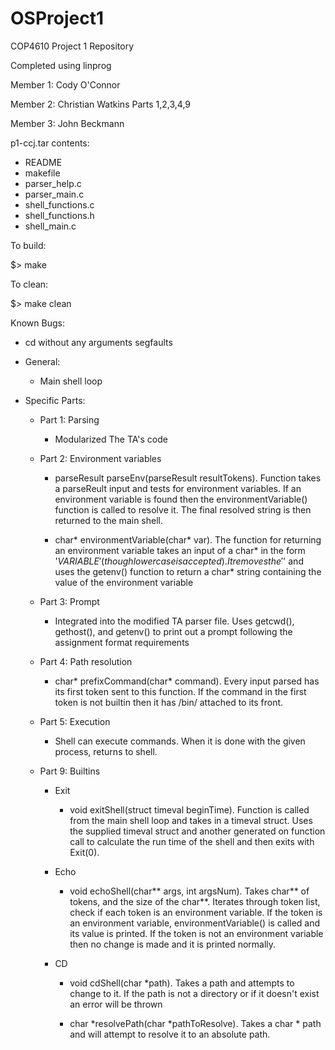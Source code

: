# OSProject1
COP4610 Project 1 Repository


Completed using linprog


Member 1: Cody O'Connor 

Member 2: Christian Watkins Parts 1,2,3,4,9

Member 3: John Beckmann


p1-ccj.tar contents:
- README
- makefile
- parser_help.c
- parser_main.c
- shell_functions.c
- shell_functions.h
- shell_main.c


To build:

$> make


To clean:

$> make clean

Known Bugs:
- cd without any arguments segfaults


- General:

  - Main shell loop

- Specific Parts:

  - Part 1: Parsing

    - Modularized The TA's code

  - Part 2: Environment variables

    - parseResult parseEnv(parseResult resultTokens). Function takes a parseReult input and tests for environment variables. If an environment variable is found then the environmentVariable() function is called to resolve it. The final resolved string is then returned to the main shell.
    
    - char* environmentVariable(char* var). The function for returning an environment variable takes an input of a char* in the form '$VARIABLE' (though lower case is accepted). It removes the '$' and uses the getenv() function to return a char* string containing the value of the environment variable

  - Part 3: Prompt

    - Integrated into the modified TA parser file. Uses getcwd(), gethost(), and getenv() to print out a prompt following the assignment format requirements
  
  - Part 4: Path resolution

    - char* prefixCommand(char* command). Every input parsed has its first token sent to this function. If the command in the first token is not builtin then it has /bin/ attached to its front.

  - Part 5: Execution

    - Shell can execute commands. When it is done with the given process, returns to shell.

  - Part 9: Builtins

    - Exit

      - void exitShell(struct timeval beginTime). Function is called from the main shell loop and takes in a timeval struct. Uses the supplied timeval struct and another generated on function call to calculate the run time of the shell and then exits with Exit(0).
    
    - Echo

      - void echoShell(char** args, int argsNum). Takes char** of tokens, and the size of the char**. Iterates through token list, check if each token is an environment variable. If the token is an environment variable, environmentVariable() is called and its value is printed. If the token is not an environment variable then no change is made and it is printed normally.
    
    - CD
      
      - void cdShell(char *path). Takes a path and attempts to change to it. If the path is not a directory or if it doesn't exist an error will be thrown

      - char *resolvePath(char *pathToResolve). Takes a char * path and will attempt to resolve it to an absolute path.

